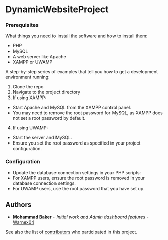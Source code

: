 # DynamicWebsiteProject

### Prerequisites

What things you need to install the software and how to install them:

- PHP
- MySQL
- A web server like Apache
- XAMPP or UWAMP

A step-by-step series of examples that tell you how to get a development environment running:

1. Clone the repo
2. Navigate to the project directory
3. If using XAMPP:
- Start Apache and MySQL from the XAMPP control panel.
- You may need to remove the root password for MySQL, as XAMPP does not set a root password by default.

4. If using UWAMP:
- Start the server and MySQL.
- Ensure you set the root password as specified in your project configuration.

### Configuration

- Update the database connection settings in your PHP scripts:
- For XAMPP users, ensure the root password is removed in your database connection settings.
- For UWAMP users, use the root password that you have set up.

## Authors

- **Mohammad Baker** - *Initial work and Admin dashboard features* - [Warnex04](https://github.com/Warnex04)

See also the list of [contributors](https://github.com/DynamicWebsiteProject/contributors) who participated in this project.
